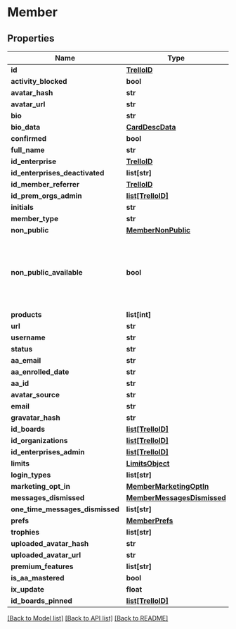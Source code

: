 # Member

## Properties
Name | Type | Description | Notes
------------ | ------------- | ------------- | -------------
**id** | [**TrelloID**](TrelloID.md) |  | [optional] 
**activity_blocked** | **bool** |  | [optional] 
**avatar_hash** | **str** |  | [optional] 
**avatar_url** | **str** |  | [optional] 
**bio** | **str** |  | [optional] 
**bio_data** | [**CardDescData**](CardDescData.md) |  | [optional] 
**confirmed** | **bool** |  | [optional] 
**full_name** | **str** |  | [optional] 
**id_enterprise** | [**TrelloID**](TrelloID.md) |  | [optional] 
**id_enterprises_deactivated** | **list[str]** |  | [optional] 
**id_member_referrer** | [**TrelloID**](TrelloID.md) |  | [optional] 
**id_prem_orgs_admin** | [**list[TrelloID]**](TrelloID.md) |  | [optional] 
**initials** | **str** |  | [optional] 
**member_type** | **str** |  | [optional] 
**non_public** | [**MemberNonPublic**](MemberNonPublic.md) |  | [optional] 
**non_public_available** | **bool** | Whether the response contains non-public profile data for the member | [optional] 
**products** | **list[int]** |  | [optional] 
**url** | **str** |  | [optional] 
**username** | **str** |  | [optional] 
**status** | **str** |  | [optional] 
**aa_email** | **str** |  | [optional] 
**aa_enrolled_date** | **str** |  | [optional] 
**aa_id** | **str** |  | [optional] 
**avatar_source** | **str** |  | [optional] 
**email** | **str** |  | [optional] 
**gravatar_hash** | **str** |  | [optional] 
**id_boards** | [**list[TrelloID]**](TrelloID.md) |  | [optional] 
**id_organizations** | [**list[TrelloID]**](TrelloID.md) |  | [optional] 
**id_enterprises_admin** | [**list[TrelloID]**](TrelloID.md) |  | [optional] 
**limits** | [**LimitsObject**](LimitsObject.md) |  | [optional] 
**login_types** | **list[str]** |  | [optional] 
**marketing_opt_in** | [**MemberMarketingOptIn**](MemberMarketingOptIn.md) |  | [optional] 
**messages_dismissed** | [**MemberMessagesDismissed**](MemberMessagesDismissed.md) |  | [optional] 
**one_time_messages_dismissed** | **list[str]** |  | [optional] 
**prefs** | [**MemberPrefs**](MemberPrefs.md) |  | [optional] 
**trophies** | **list[str]** |  | [optional] 
**uploaded_avatar_hash** | **str** |  | [optional] 
**uploaded_avatar_url** | **str** |  | [optional] 
**premium_features** | **list[str]** |  | [optional] 
**is_aa_mastered** | **bool** |  | [optional] 
**ix_update** | **float** |  | [optional] 
**id_boards_pinned** | [**list[TrelloID]**](TrelloID.md) |  | [optional] 

[[Back to Model list]](../README.md#documentation-for-models) [[Back to API list]](../README.md#documentation-for-api-endpoints) [[Back to README]](../README.md)

